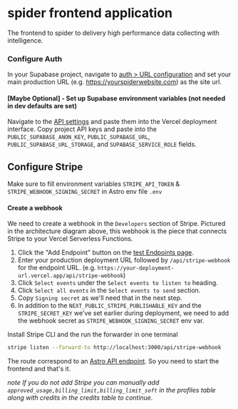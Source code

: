 # spider frontend application

The frontend to spider to delivery high performance data collecting with intelligence.

### Configure Auth

In your Supabase project, navigate to [auth > URL configuration](https://app.supabase.com/project/_/auth/url-configuration) and set your main production URL (e.g. https://yourspiderwebsite.com) as the site url.

#### [Maybe Optional] - Set up Supabase environment variables (not needed in dev defaults are set)

Navigate to the [API settings](https://app.supabase.com/project/_/settings/api) and paste them into the Vercel deployment interface. Copy project API keys and paste into the `PUBLIC_SUPABASE_ANON_KEY`, `PUBLIC_SUPABASE_URL`, `PUBLIC_SUPABASE_URL_STORAGE`, and `SUPABASE_SERVICE_ROLE` fields.

## Configure Stripe

Make sure to fill environment variables `STRIPE_API_TOKEN` & `STRIPE_WEBHOOK_SIGNING_SECRET` in Astro env file `.env`

#### Create a webhook

We need to create a webhook in the `Developers` section of Stripe. Pictured in the architecture diagram above, this webhook is the piece that connects Stripe to your Vercel Serverless Functions.

1. Click the "Add Endpoint" button on the [test Endpoints page](https://dashboard.stripe.com/test/webhooks).
1. Enter your production deployment URL followed by `/api/stripe-webhook` for the endpoint URL. (e.g. `https://your-deployment-url.vercel.app/api/stripe-webhook`)
1. Click `Select events` under the `Select events to listen to` heading.
1. Click `Select all events` in the `Select events to send` section.
1. Copy `Signing secret` as we'll need that in the next step.
1. In addition to the `NEXT_PUBLIC_STRIPE_PUBLISHABLE_KEY` and the `STRIPE_SECRET_KEY` we've set earlier during deployment, we need to add the webhook secret as `STRIPE_WEBHOOK_SIGNING_SECRET` env var.

Install Stripe CLI and the run the forwarder in one terminal

```sh
stripe listen --forward-to http://localhost:3000/api/stripe-webhook
```

The route correspond to an [Astro API endpoint](./src/pages/api/stripe-webhook.ts). So you need to start the frontend and that's it.

*note If you do not add Stripe you can manually add `approved_usage,billing_limit,billing_limit_soft` in the profiles table along with credits in the credits table to continue.*
